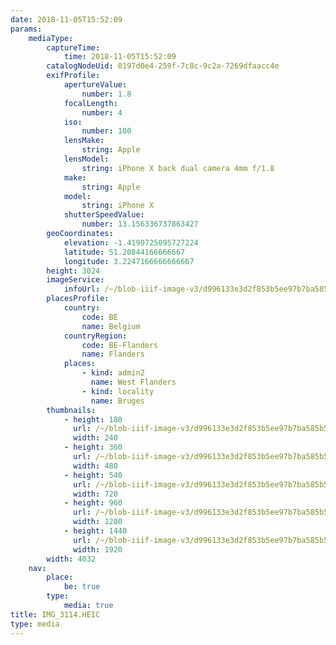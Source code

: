 ```yaml
---
date: 2018-11-05T15:52:09
params:
    mediaType:
        captureTime:
            time: 2018-11-05T15:52:09
        catalogNodeUid: 0197d0e4-259f-7c8c-9c2a-7269dfaacc4e
        exifProfile:
            apertureValue:
                number: 1.8
            focalLength:
                number: 4
            iso:
                number: 100
            lensMake:
                string: Apple
            lensModel:
                string: iPhone X back dual camera 4mm f/1.8
            make:
                string: Apple
            model:
                string: iPhone X
            shutterSpeedValue:
                number: 13.156336737863427
        geoCoordinates:
            elevation: -1.4190725095727224
            latitude: 51.20844166666667
            longitude: 3.2247166666666667
        height: 3024
        imageService:
            infoUrl: /~/blob-iiif-image-v3/d996133e3d2f853b5ee97b7ba585b5d21a9d4a809c9990f692f8631e3aebde11/info.json
        placesProfile:
            country:
                code: BE
                name: Belgium
            countryRegion:
                code: BE-Flanders
                name: Flanders
            places:
                - kind: admin2
                  name: West Flanders
                - kind: locality
                  name: Bruges
        thumbnails:
            - height: 180
              url: /~/blob-iiif-image-v3/d996133e3d2f853b5ee97b7ba585b5d21a9d4a809c9990f692f8631e3aebde11/full/240%2C180/0/default.jpg
              width: 240
            - height: 360
              url: /~/blob-iiif-image-v3/d996133e3d2f853b5ee97b7ba585b5d21a9d4a809c9990f692f8631e3aebde11/full/480%2C360/0/default.jpg
              width: 480
            - height: 540
              url: /~/blob-iiif-image-v3/d996133e3d2f853b5ee97b7ba585b5d21a9d4a809c9990f692f8631e3aebde11/full/720%2C540/0/default.jpg
              width: 720
            - height: 960
              url: /~/blob-iiif-image-v3/d996133e3d2f853b5ee97b7ba585b5d21a9d4a809c9990f692f8631e3aebde11/full/1280%2C960/0/default.jpg
              width: 1280
            - height: 1440
              url: /~/blob-iiif-image-v3/d996133e3d2f853b5ee97b7ba585b5d21a9d4a809c9990f692f8631e3aebde11/full/1920%2C1440/0/default.jpg
              width: 1920
        width: 4032
    nav:
        place:
            be: true
        type:
            media: true
title: IMG_3114.HEIC
type: media
---
```

